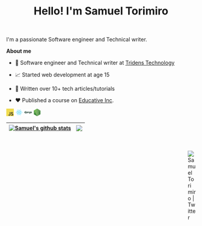 
<h1 align="center">Hello! I'm Samuel Torimiro</h1>

<br />

I'm a passionate Software engineer and Technical writer.

**About me**

- 💼 Software engineer and Technical writer at [Tridens Technology](https://tridenstechnology.com/)

- 📈 Started web development at age 15

- 💬 Written over 10+ tech articles/tutorials

- ❤️ Published a course on [Educative Inc](https://www.educative.io/courses/building-robust-applications-test-driven-development-django).

<code><img height="20" alt="javascript" src="https://raw.githubusercontent.com/github/explore/80688e429a7d4ef2fca1e82350fe8e3517d3494d/topics/javascript/javascript.png"></code>
<code><img height="20" alt="react" src="https://raw.githubusercontent.com/github/explore/80688e429a7d4ef2fca1e82350fe8e3517d3494d/topics/react/react.png"></code>
<code><img height="20" alt="django" src="https://raw.githubusercontent.com/github/explore/5c058a388828bb5fde0bcafd4bc867b5bb3f26f3/topics/django/django.png"></code>
<code><img height="20" alt="nodejs" src="https://raw.githubusercontent.com/github/explore/80688e429a7d4ef2fca1e82350fe8e3517d3494d/topics/nodejs/nodejs.png"></code>    


| <a href="https://github.com/Samuel-2626/github-readme-stats"><img align="center" src="https://github-readme-stats.vercel.app/api?username=Samuel-2626&show_icons=true&include_all_commits=true&theme=buefy&hide_border=true" alt="Samuel's github stats" /></a> | <a href="https://github.com/Samuel-2626/github-readme-stats"><img align="center" src="https://github-readme-stats.vercel.app/api/top-langs/?username=Samuel-2626&layout=compact&theme=buefy&hide_border=true" /></a> |
| ------------- | ------------- |


<br />
<br />

<a href="https://twitter.com/SamuelTorimiro4">
  <img align="right" alt="Samuel Torimiro | Twitter" width="21px" src="https://raw.githubusercontent.com/anuraghazra/anuraghazra/master/assets/twitter.svg" />
</a>
